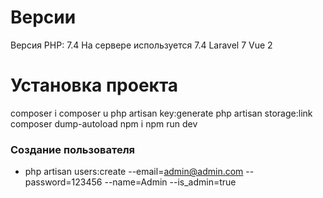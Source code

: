 # Версии
Версия PHP: 7.4
На сервере используется 7.4
Laravel 7
Vue 2

# Установка проекта
composer i
composer u
php artisan key:generate
php artisan storage:link
composer dump-autoload
npm i
npm run dev

### Создание пользователя
* php artisan users:create --email=admin@admin.com --password=123456 --name=Admin --is_admin=true